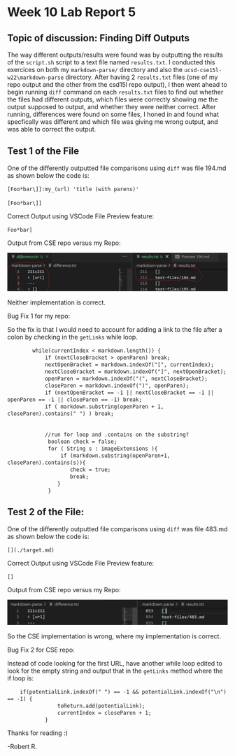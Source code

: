 
# Week 10 Lab Report 5

## Topic of discussion: Finding Diff Outputs

The way different outputs/results were found was by outputting the results of the ```script.sh``` script to a text file named ```results.txt```. I conducted this exercices on both my ```markdown-parse/``` directory and also the ```ucsd-cse15l-w22\markdown-parse``` directory. After having 2 ```results.txt``` files (one of my repo output and the other from the csd15l repo output), I then went ahead to begin running ```diff``` command on each ```results.txt``` files to find out whether the files had different outputs, which files were correctly showing me the output supposed to output, and whether they were neither correct. After running, differences were found on some files, I honed in and found what specfically was different and which file was giving me wrong output, and was able to correct the output.

## Test 1 of the File

One of the differently outputted file comparisons using ```diff``` was file 194.md as shown below the code is:
```
[Foo*bar\]]:my_(url) 'title (with parens)'

[Foo*bar\]]

```

Correct Output using VSCode File Preview feature:

```
Foo*bar]
```

Output from CSE repo versus my Repo:

![Image](./screenshots/test1.jpg)

Neither implementation is correct.

Bug Fix 1 for my repo:

So the fix is that I would need to account for adding a link to the file after a colon by checking in the ```getLinks``` while loop.

```
        while(currentIndex < markdown.length()) {
            if (nextCloseBracket > openParen) break;
            nextOpenBracket = markdown.indexOf("[", currentIndex);
            nextCloseBracket = markdown.indexOf("]", nextOpenBracket);
            openParen = markdown.indexOf("(", nextCloseBracket);
            closeParen = markdown.indexOf(")", openParen);
            if (nextOpenBracket == -1 || nextCloseBracket == -1 || openParen == -1 || closeParen == -1) break;
            if ( markdown.substring(openParen + 1, closeParen).contains(" ") ) break;


            //run for loop and .contains on the substring?
             boolean check = false;
             for ( String s : imageExtensions ){
                 if (markdown.substring(openParen+1, closeParen).contains(s)){
                    check = true;
                    break;
                } 
             }
```

## Test 2 of the File:

One of the differently outputted file comparisons using ```diff``` was file 483.md as shown below the code is:
```
[](./target.md)

```

Correct Output using VSCode File Preview feature:
```
[]
```

Output from CSE repo versus my Repo:

![Image](./screenshots/test2.png)

So the CSE implementation is wrong, where my implementation is correct.

Bug Fix 2 for CSE repo:

Instead of code looking for the first URL, have another while loop edited to look for the empty string and output that in the ```getLinks``` method where the if loop is:

```
    if(potentialLink.indexOf(" ") == -1 && potentialLink.indexOf("\n") == -1) {
                toReturn.add(potentialLink);
                currentIndex = closeParen + 1;
            }
```

Thanks for reading :)

-Robert R.